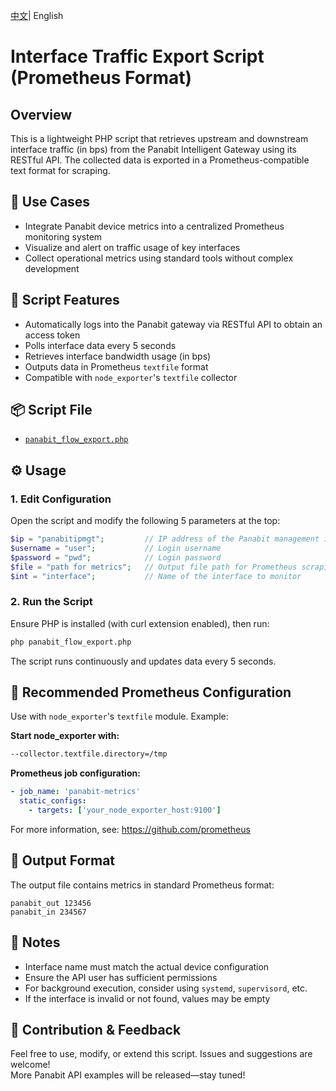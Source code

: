 <p>
<a href="README_CN.md">中文<a/>|  English   
</p>


# Interface Traffic Export Script (Prometheus Format)

## Overview  
This is a lightweight PHP script that retrieves upstream and downstream interface traffic (in bps) from the Panabit Intelligent Gateway using its RESTful API. The collected data is exported in a Prometheus-compatible text format for scraping.

## 🧰 Use Cases  
- Integrate Panabit device metrics into a centralized Prometheus monitoring system  
- Visualize and alert on traffic usage of key interfaces  
- Collect operational metrics using standard tools without complex development

## 🔁 Script Features  
- Automatically logs into the Panabit gateway via RESTful API to obtain an access token  
- Polls interface data every 5 seconds  
- Retrieves interface bandwidth usage (in bps)  
- Outputs data in Prometheus `textfile` format  
- Compatible with `node_exporter`'s `textfile` collector

## 📦 Script File  
- [`panabit_flow_export.php`](status/flow_prometheus/panabit_flow_export.php)

## ⚙ Usage

### 1. Edit Configuration  
Open the script and modify the following 5 parameters at the top:

```php
$ip = "panabitipmgt";         // IP address of the Panabit management interface  
$username = "user";           // Login username  
$password = "pwd";            // Login password  
$file = "path for metrics";   // Output file path for Prometheus scraping  
$int = "interface";           // Name of the interface to monitor  
```

### 2. Run the Script  
Ensure PHP is installed (with curl extension enabled), then run:

```bash
php panabit_flow_export.php
```

The script runs continuously and updates data every 5 seconds.

## 🔗 Recommended Prometheus Configuration  

Use with `node_exporter`'s `textfile` module. Example:

**Start node_exporter with:**
```bash
--collector.textfile.directory=/tmp
```

**Prometheus job configuration:**
```yaml
- job_name: 'panabit-metrics'
  static_configs:
    - targets: ['your_node_exporter_host:9100']
```

For more information, see: https://github.com/prometheus

## 📝 Output Format  
The output file contains metrics in standard Prometheus format:

```
panabit_out 123456  
panabit_in 234567
```

## 🚧 Notes  
- Interface name must match the actual device configuration  
- Ensure the API user has sufficient permissions  
- For background execution, consider using `systemd`, `supervisord`, etc.  
- If the interface is invalid or not found, values may be empty

## 📣 Contribution & Feedback  
Feel free to use, modify, or extend this script. Issues and suggestions are welcome!  
More Panabit API examples will be released—stay tuned!

